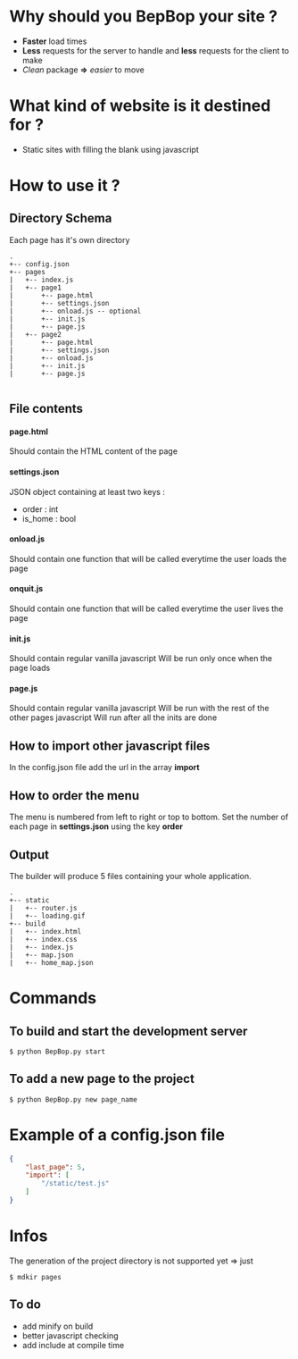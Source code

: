 # Why should you BepBop your site ?

* **Faster** load times
* **Less** requests for the server to handle and **less** requests for the client to make
* *Clean* package **=>** *easier* to move 

# What kind of website is it destined for ?

* Static sites with filling the blank using javascript


# How to use it ?

## Directory Schema

Each page has it's own directory

```
.
+-- config.json
+-- pages
|   +-- index.js
|   +-- page1
|       +-- page.html
|       +-- settings.json
|       +-- onload.js -- optional
|       +-- init.js
|       +-- page.js
|   +-- page2
|       +-- page.html
|       +-- settings.json
|       +-- onload.js
|       +-- init.js
|       +-- page.js


```

## File contents

#### page.html

Should contain the HTML content of the page

#### settings.json

JSON object containing at least two keys :
* order : int
* is_home : bool

#### onload.js

Should contain one function that will be called everytime the user loads the page

#### onquit.js

Should contain one function that will be called everytime the user lives the page

#### init.js

Should contain regular vanilla javascript
Will be run only once when the page loads

#### page.js

Should contain regular vanilla javascript
Will be run with the rest of the other pages javascript
Will run after all the inits are done


## How to import other javascript files 

In the config.json file add the url in the array **import**

## How to order the menu

The menu is numbered from left to right or top to bottom.
Set the number of each page in **settings.json** using the key __order__

## Output

The builder will produce 5 files containing your whole application.

```
.
+-- static
|   +-- router.js
|   +-- loading.gif
+-- build
|   +-- index.html
|   +-- index.css
|   +-- index.js
|   +-- map.json
|   +-- home_map.json

```

# Commands

## To build and start the development server 
```shell
$ python BepBop.py start
```

## To add a new page to the project

```shell
$ python BepBop.py new page_name
```


# Example of a config.json file

```json
{
    "last_page": 5,
    "import": [
        "/static/test.js"
    ]
}
```


# Infos

The generation of the project directory is not supported yet => just

```shell
$ mdkir pages
```


## To do

* add minify on build
* better javascript checking
* add include at compile time
